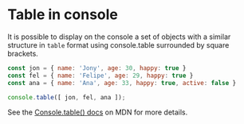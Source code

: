 # Table in console

It is possible to display on the console a set of objects with a similar structure in `table` format using console.table surrounded by square brackets.

```javascript
const jon = { name: 'Jony', age: 30, happy: true }
const fel = { name: 'Felipe', age: 29, happy: true }
const ana = { name: 'Ana', age: 33, happy: true, active: false }

console.table([ jon, fel, ana ]);

```

See the [Console.table() docs](https://developer.mozilla.org/pt-BR/docs/Web/API/Console/table)
on MDN for more details.